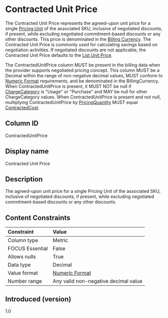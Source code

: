 # Contracted Unit Price

The Contracted Unit Price represents the agreed-upon unit price for a single [Pricing Unit](#pricingunit) of the associated SKU, inclusive of negotiated discounts, if present, while excluding negotiated commitment-based discounts or any other discounts. This price is denominated in the [Billing Currency](#billingcurrency). The Contracted Unit Price is commonly used for calculating savings based on negotiation activities. If negotiated discounts are not applicable, the Contracted Unit Price defaults to the [List Unit Price](#listunitprice).

The ContractedUnitPrice column MUST be present in the billing data when the provider supports negotiated pricing concept. This column MUST be a Decimal within the range of non-negative decimal values, MUST conform to [Numeric Format](#numericformat) requirements, and be denominated in the BillingCurrency. When ContractedUnitPrice is present, it MUST NOT be null if [ChargeCategory](#chargecategory) is "Usage" or "Purchase" and MAY be null for other ChargeCategory values. When ContractedUnitPrice is present and not null, multiplying ContractedUnitPrice by [PricingQuantity](#pricingquantity) MUST equal [ContractedCost](#contractedcost).

## Column ID

ContractedUnitPrice

## Display name

Contracted Unit Price

## Description

The agreed-upon unit price for a single Pricing Unit of the associated SKU, inclusive of negotiated discounts, if present, while excluding negotiated commitment-based discounts or any other discounts.

## Content Constraints

| Constraint      | Value                                |
|:----------------|:-------------------------------------|
| Column type     | Metric                               |
| FOCUS Essential | False                                |
| Allows nulls    | True                                 |
| Data type       | Decimal                              |
| Value format    | [Numeric Format](#numericformat)     |
| Number range    | Any valid non-negative decimal value |

## Introduced (version)

1.0
